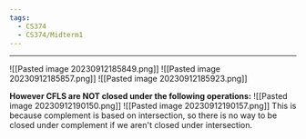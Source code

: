 ```yaml
---
tags:
  - CS374
  - CS374/Midterm1
---
```

---
![[Pasted image 20230912185849.png]]
![[Pasted image 20230912185857.png]]
![[Pasted image 20230912185923.png]]

**However CFLS are NOT closed under the following operations:**
![[Pasted image 20230912190150.png]]
![[Pasted image 20230912190157.png]]
This is because complement is based on intersection, so there is no way to be closed under complement if we aren't closed under intersection. 
